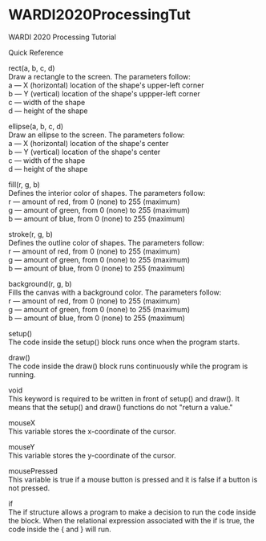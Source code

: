 # WARDI2020ProcessingTut
WARDI 2020 Processing Tutorial

Quick Reference

rect(a, b, c, d)<br/>
Draw a rectangle to the screen. The parameters follow:<br/>
a — X (horizontal) location of the shape's upper-left corner<br/>
b — Y (vertical) location of the shape's uppper-left corner<br/>
c — width of the shape<br/>
d — height of the shape<br/>

ellipse(a, b, c, d)<br/>
Draw an ellipse to the screen. The parameters follow:<br/>
a — X (horizontal) location of the shape's center<br/>
b — Y (vertical) location of the shape's center<br/>
c — width of the shape<br/>
d — height of the shape<br/>

fill(r, g, b)<br/>
Defines the interior color of shapes. The parameters follow:<br/>
r — amount of red, from 0 (none) to 255 (maximum)<br/>
g — amount of green, from 0 (none) to 255 (maximum)<br/>
b — amount of blue, from 0 (none) to 255 (maximum)<br/>

stroke(r, g, b)<br/>
Defines the outline color of shapes. The parameters follow:<br/>
r — amount of red, from 0 (none) to 255 (maximum)<br/>
g — amount of green, from 0 (none) to 255 (maximum)<br/>
b — amount of blue, from 0 (none) to 255 (maximum)<br/>

background(r, g, b)<br/>
Fills the canvas with a background color. The parameters follow:<br/>
r — amount of red, from 0 (none) to 255 (maximum)<br/>
g — amount of green, from 0 (none) to 255 (maximum)<br/>
b — amount of blue, from 0 (none) to 255 (maximum)<br/>

setup()<br/>
The code inside the setup() block runs once when the program starts.

draw()<br/>
The code inside the draw() block runs continuously while the program is running.

void<br/>
This keyword is required to be written in front of setup() and draw(). It means that the setup() and draw() functions do not "return a value."

mouseX<br/>
This variable stores the x-coordinate of the cursor.

mouseY<br/>
This variable stores the y-coordinate of the cursor.

mousePressed<br/>
This variable is true if a mouse button is pressed and it is false if a button is not pressed.

if<br/>
The if structure allows a program to make a decision to run the code inside the block. When the relational expression associated with the if is true, the code inside the { and } will run.
